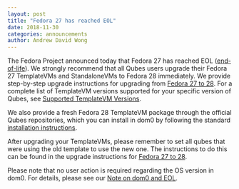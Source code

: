 ```yaml
---
layout: post
title: "Fedora 27 has reached EOL"
date: 2018-11-30
categories: announcements
author: Andrew David Wong
---
```


The Fedora Project announced today that Fedora 27 has reached EOL
([end-of-life]). We strongly recommend that all Qubes users upgrade
their Fedora 27 TemplateVMs and StandaloneVMs to Fedora 28 immediately.
We provide step-by-step upgrade instructions for upgrading from [Fedora
27 to 28]. For a complete list of TemplateVM versions supported for your
specific version of Qubes, see [Supported TemplateVM Versions].

We also provide a fresh Fedora 28 TemplateVM package through the
official Qubes repositories, which you can install in dom0 by following
the standard [installation instructions].

After upgrading your TemplateVMs, please remember to set all qubes that
were using the old template to use the new one. The instructions to do
this can be found in the upgrade instructions for [Fedora 27 to 28].

Please note that no user action is required regarding the OS version in
dom0. For details, please see our [Note on dom0 and EOL].


[end-of-life]: https://fedoraproject.org/wiki/Fedora_Release_Life_Cycle#Maintenance_Schedule
[Fedora 27 to 28]: https://www.qubes-os.org/doc/template/fedora/upgrade-27-to-28/
[Supported TemplateVM Versions]: https://www.qubes-os.org/doc/supported-versions/#templatevms
[installation instructions]: https://www.qubes-os.org/doc/templates/fedora/#installing
[Note on dom0 and EOL]: https://www.qubes-os.org/doc/supported-versions/#note-on-dom0-and-eol


